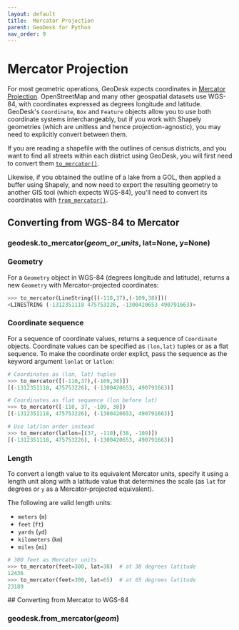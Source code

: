 ```yaml
---
layout: default
title:  Mercator Projection
parent: GeoDesk for Python
nav_order: 9
---
```



# Mercator Projection

For most geometric operations, GeoDesk expects coordinates in [Mercator Projection](/core-concepts#coordinate-system). OpenStreetMap and many other geospatial datasets use WGS-84, with coordinates expressed as degrees longitude and latitude. GeoDesk's `Coordinate`, `Box` and `Feature` objects allow you to use both coordinate systems interchangeably, but if you work with Shapely geometries (which are unitless and hence projection-agnostic), you may need to explicitly convert between them.

If you are reading a shapefile with the outlines of census districts, and you want to find all streets within each district using GeoDesk, you will first need to convert them [`to_mercator()`](#geodesk.to_mercator).

Likewise, if you obtained the outline of a lake from a GOL, then applied a buffer using Shapely, and now need to export the resulting geometry to another GIS tool (which expects WGS-84), you'll need to convert its coordinates with [`from_mercator()`](#geodesk.from_mercator).

## Converting from WGS-84 to Mercator

<h3 id="to_mercator" class="api"><span class="prefix">geodesk.</span><span class="name">to_mercator</span><span class="paren">(</span><i>geom_or_units</i>, lat=<span class="default">None</span>, y=<span class="default">None</span><span class="paren">)</span></h3><div class="api" markdown="1">

<h3>Geometry</h3>

For a `Geometry` object in WGS-84 (degrees longitude and latitude), returns a new `Geometry` with Mercator-projected coordinates:

```python
>>> to_mercator(LineString([(-110,37),(-109,38)]))
<LINESTRING (-1312351118 475753226, -1300420653 490791663)>
```

<h3>Coordinate sequence</h3>

For a sequence of coordinate values, returns a sequence of `Coordinate` objects. Coordinate values can be specified as `(lon,lat)` tuples or as a flat sequence. To make the coordinate order explict, pass the sequence as the keyword argument `lonlat` or `latlon`:

```python
# Coordinates as (lon, lat) tuples
>>> to_mercator([(-110,37),(-109,38)])
[(-1312351118, 475753226), (-1300420653, 490791663)]

# Coordinates as flat sequence (lon before lat)
>>> to_mercator([-110, 37, -109, 38])
[(-1312351118, 475753226), (-1300420653, 490791663)]

# Use lat/lon order instead
>>> to_mercator(latlon=[(37, -110),(38, -109)])
[(-1312351118, 475753226), (-1300420653, 490791663)]
```

<h3>Length</h3>

To convert a length value to its equivalent Mercator units, specify it using a length unit along with a latitude value that determines the scale (as `lat` for degrees or `y` as a Mercator-projected equivalent).

The following are valid length units:

- `meters` (`m`)
- `feet` (`ft`)
- `yards` (`yd`)
- `kilometers` (`km`)
- `miles` (`mi`)

```python
# 300 feet as Mercator units
>>> to_mercator(feet=300, lat=38)  # at 38 degrees latitude
12436
>>> to_mercator(feet=300, lat=65)  # at 65 degrees latitude
23189
```

</div>
## Converting from Mercator to WGS-84

<h3 id="from_mercator" class="api"><span class="prefix">geodesk.</span><span class="name">from_mercator</span><span class="paren">(</span><i>geom</i><span class="paren">)</span></h3><div class="api" markdown="1">

